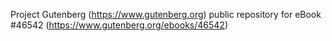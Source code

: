 Project Gutenberg (https://www.gutenberg.org) public repository for eBook #46542 (https://www.gutenberg.org/ebooks/46542)
